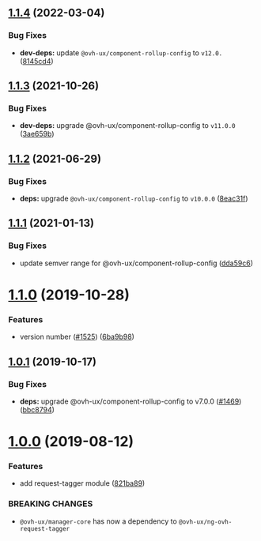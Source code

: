 ## [1.1.4](https://github.com/ovh/manager/compare/@ovh-ux/ng-ovh-request-tagger@1.1.3...@ovh-ux/ng-ovh-request-tagger@1.1.4) (2022-03-04)


### Bug Fixes

* **dev-deps:** update `@ovh-ux/component-rollup-config` to `v12.0.` ([8145cd4](https://github.com/ovh/manager/commit/8145cd44a34cec071db4b5267182705625951077))



## [1.1.3](https://github.com/ovh/manager/compare/@ovh-ux/ng-ovh-request-tagger@1.1.2...@ovh-ux/ng-ovh-request-tagger@1.1.3) (2021-10-26)


### Bug Fixes

* **dev-deps:** upgrade @ovh-ux/component-rollup-config to `v11.0.0` ([3ae659b](https://github.com/ovh/manager/commit/3ae659bea59244fd5660375b9dac52055cc374b0))



## [1.1.2](https://github.com/ovh/manager/compare/@ovh-ux/ng-ovh-request-tagger@1.1.1...@ovh-ux/ng-ovh-request-tagger@1.1.2) (2021-06-29)


### Bug Fixes

* **deps:** upgrade `@ovh-ux/component-rollup-config` to `v10.0.0` ([8eac31f](https://github.com/ovh/manager/commit/8eac31f81e46d1570c131cf55788d6435842ab6d))



## [1.1.1](https://github.com/ovh/manager/compare/@ovh-ux/ng-ovh-request-tagger@1.1.0...@ovh-ux/ng-ovh-request-tagger@1.1.1) (2021-01-13)


### Bug Fixes

* update semver range for @ovh-ux/component-rollup-config ([dda59c6](https://github.com/ovh/manager/commit/dda59c6b71cb4ad9ab98f06a0bf995a7eb45a1d9))



# [1.1.0](https://github.com/ovh/manager/compare/@ovh-ux/ng-ovh-request-tagger@1.0.1...@ovh-ux/ng-ovh-request-tagger@1.1.0) (2019-10-28)


### Features

* version number ([#1525](https://github.com/ovh/manager/issues/1525)) ([6ba9b98](https://github.com/ovh/manager/commit/6ba9b980f775a9d79027ce8455b907c9e145f3dc))



## [1.0.1](https://github.com/ovh-ux/manager/compare/@ovh-ux/ng-ovh-request-tagger@1.0.0...@ovh-ux/ng-ovh-request-tagger@1.0.1) (2019-10-17)


### Bug Fixes

* **deps:** upgrade @ovh-ux/component-rollup-config to v7.0.0 ([#1469](https://github.com/ovh-ux/manager/issues/1469)) ([bbc8794](https://github.com/ovh-ux/manager/commit/bbc8794))



# [1.0.0](https://github.com/ovh-ux/manager/compare/@ovh-ux/ng-ovh-request-tagger@0.0.0...@ovh-ux/ng-ovh-request-tagger@1.0.0) (2019-08-12)


### Features

* add request-tagger module ([821ba89](https://github.com/ovh-ux/manager/commit/821ba89))


### BREAKING CHANGES

* `@ovh-ux/manager-core` has now a dependency to
`@ovh-ux/ng-ovh-request-tagger`



